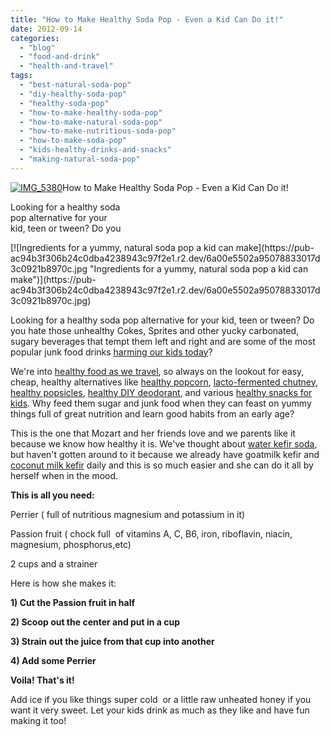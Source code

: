 ```yaml
---
title: "How to Make Healthy Soda Pop - Even a Kid Can Do it!"
date: 2012-09-14
categories: 
  - "blog"
  - "food-and-drink"
  - "health-and-travel"
tags: 
  - "best-natural-soda-pop"
  - "diy-healthy-soda-pop"
  - "healthy-soda-pop"
  - "how-to-make-healthy-soda-pop"
  - "how-to-make-natural-soda-pop"
  - "how-to-make-nutritious-soda-pop"
  - "how-to-make-soda-pop"
  - "kids-healthy-drinks-and-snacks"
  - "making-natural-soda-pop"
---
```


[![IMG_5380](https://pub-ac94b3f306b24c0dba4238943c97f2e1.r2.dev/6a00e5502a95078833017c31dacf65970b.jpg "IMG_5380")](https://pub-ac94b3f306b24c0dba4238943c97f2e1.r2.dev/6a00e5502a95078833017c31dacf65970b.jpg)How to Make Healthy Soda Pop - 
Even a Kid Can Do it!  
  
Looking for a healthy soda  
pop alternative for your  
kid, teen or tween? Do you

<!--more--> [![Ingredients for a yummy, natural soda pop a kid can make](https://pub-ac94b3f306b24c0dba4238943c97f2e1.r2.dev/6a00e5502a95078833017d3c0921b8970c.jpg "Ingredients for a yummy, natural soda pop a kid can make")](https://pub-ac94b3f306b24c0dba4238943c97f2e1.r2.dev/6a00e5502a95078833017d3c0921b8970c.jpg)  
  
  
Looking for a healthy soda pop alternative for your kid, teen or tween? Do you hate those unhealthy Cokes, Sprites and other yucky carbonated, sugary beverages that tempt them left and right and are some of the most popular junk food drinks [harming our kids today](http://www.youtube.com/watch?v=dBnniua6-oM "sugar harms kids and adults")?  
  
We're into [healthy food as we travel](http://soultravelers3new.local/2012/06/healthy-food-and-travel.html "healthy food while traveling"), so always on the lookout for easy, cheap, healthy alternatives like [healthy popcorn](http://soultravelers3new.local/2012/07/how-to-make-healthy-popcorn.html#more "healthy popcorn "), [lacto-fermented chutney](http://soultravelers3new.local/2012/08/how-to-make-healthy-lacto-fermented-mango-papaya-chutney.html "lacto fermented chutney- how to make"), [healthy popsicles](http://soultravelers3new.local/2012/08/how-to-make-healthy-popsicles-.html#more "healthy popsicles - how to make"), [healthy DIY deodorant](http://soultravelers3new.local/2012/09/how-to-make-diy-homemade-deodorant-easy-cheap-healthy.html "healthy DIY deodorant"), and various [healthy snacks for kids](http://soultravelers3new.local/2012/07/healthy-snacks-for-kids.html#more "healthy snacks for kids"). Why feed them sugar and junk food when they can feast on yummy things full of great nutrition and learn good habits from an early age?  
  
This is the one that Mozart and her friends love and we parents like it because we know how healthy it is. We've thought about [water kefir soda](http://www.cheeseslave.com/how-to-make-homemade-soda-pop-with-kefir-grains/ "water kefir soda"), but haven't gotten around to it because we already have goatmilk kefir and [coconut milk kefir](http://soultravelers3new.local/2012/07/-how-to-make-kefir-easy-goats-milk-or-coconut-milk.html "coconut milk kefir - how to make") daily and this is so much easier and she can do it all by herself when in the mood.  
  
**This is all you need:**  
  
Perrier ( full of nutritious magnesium and potassium in it)  
  
Passion fruit ( chock full  of vitamins A, C, B6, iron, riboflavin, niacin, magnesium, phosphorus,etc)  
  
2 cups and a strainer  
  
Here is how she makes it:  
  
**1) Cut the Passion fruit in half**  
  
**2) Scoop out the center and put in a cup**  
  
**3) Strain out the juice from that cup into another**  
  
**4) Add some Perrier**  
  
**Voila! That's it!**  
  
Add ice if you like things super cold  or a little raw unheated honey if you want it very sweet. Let your kids drink as much as they like and have fun making it too!
